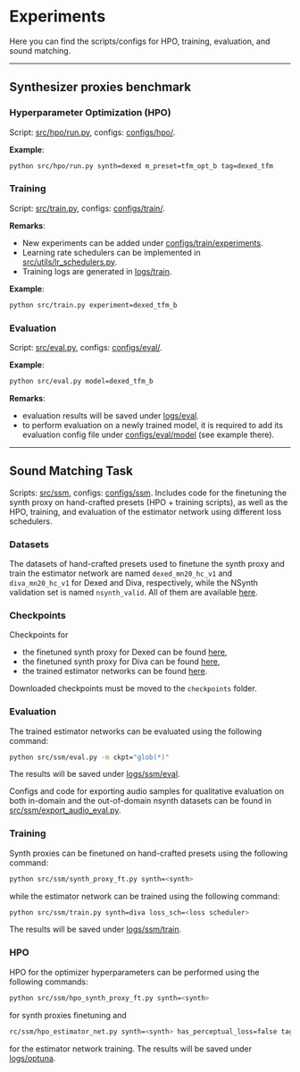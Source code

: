 # Experiments

Here you can find the scripts/configs for HPO, training, evaluation, and sound matching.

---
## Synthesizer proxies benchmark
### Hyperparameter Optimization (HPO)
Script: [src/hpo/run.py](./src/hpo/run.py), configs: [configs/hpo/](./configs/hpo/).

**Example**: 
```bash
python src/hpo/run.py synth=dexed m_preset=tfm_opt_b tag=dexed_tfm
```

### Training
Script: [src/train.py](./src/train.py), configs: [configs/train/](./configs/train/).

**Remarks**:
- New experiments can be added under [configs/train/experiments](./configs/train/experiments).
- Learning rate schedulers can be implemented in [src/utils/lr_schedulers.py](./src/utils/lr_schedulers.py).
- Training logs are generated in [logs/train](./logs/train).

**Example**: 
```bash
python src/train.py experiment=dexed_tfm_b
```

### Evaluation
Script: [src/eval.py](./src/eval.py), configs: [configs/eval/](./configs/eval/).

**Example**:
```bash
python src/eval.py model=dexed_tfm_b
```
**Remarks**:
- evaluation results will be saved under [logs/eval](./logs/eval).
- to perform evaluation on a newly trained model, it is required to add its evaluation config file under [configs/eval/model](./configs/eval/model) (see example there).

---

## Sound Matching Task
Scripts: [src/ssm](./src/ssm), configs: [configs/ssm](./configs/ssm).
Includes code for the finetuning the synth proxy on hand-crafted presets (HPO + training scripts), as well as the HPO, training, and evaluation of the estimator network using different loss schedulers.

### Datasets
The datasets of hand-crafted presets used to finetune the synth proxy and train the estimator network are named `dexed_mn20_hc_v1` and `diva_mn20_hc_v1` for Dexed and Diva, respectively, while the NSynth validation set is named `nsynth_valid`. All of them are available [here](https://e.pcloud.link/publink/show?code=kZUw9MZ60OxeaBeBPyr87PihHKfjSHC2qRk).

### Checkpoints
Checkpoints for 
- the finetuned synth proxy for Dexed can be found [here](https://e.pcloud.link/publink/show?code=XZpXfOZvJiNbn538dbvqN6KOxSdSfoC0mqV),
- the finetuned synth proxy for Diva can be found [here](https://e.pcloud.link/publink/show?code=XZjXfOZNxtaiylThi5iqdqMx41hOJEWyayk),
- the trained estimator networks can be found [here](http://e.pc.cd/mi9y6alK).

Downloaded checkpoints must be moved to the `checkpoints` folder.

### Evaluation
The trained estimator networks can be evaluated using the following command:
```bash
python src/ssm/eval.py -m ckpt="glob(*)"
```
The results will be saved under [logs/ssm/eval](./logs/ssm/eval).

Configs and code for exporting audio samples for qualitative 
evaluation on both in-domain and the out-of-domain nsynth datasets can be found in [src/ssm/export_audio_eval.py](./src/ssm/export_audio_eval.py).

### Training
Synth proxies can be finetuned on hand-crafted presets using the following command: 
```bash
python src/ssm/synth_proxy_ft.py synth=<synth>
```
while the estimator network can be trained using the following command:
```bash
python src/ssm/train.py synth=diva loss_sch=<loss scheduler>
```
The results will be saved under [logs/ssm/train](./logs/ssm/train).

### HPO
HPO for the optimizer hyperparameters can be performed using the following commands:
```bash
python src/ssm/hpo_synth_proxy_ft.py synth=<synth>
```
for synth proxies finetuning and
```bash
rc/ssm/hpo_estimator_net.py synth=<synth> has_perceptual_loss=false tag=loss_p
```
for the estimator network training. The results will be saved under [logs/optuna](./logs/optuna).
